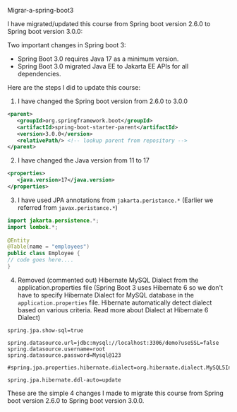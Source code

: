 Migrar-a-spring-boot3

I have migrated/updated this course from Spring boot version 2.6.0 to Spring boot version 3.0.0:

Two important changes in Spring boot 3:

- Spring Boot 3.0 requires Java 17 as a minimum version.
- Spring Boot 3.0 migrated Java EE to Jakarta EE APIs for all dependencies.

Here are the steps I did to update this course:

1. I have changed the Spring boot version from 2.6.0 to 3.0.0

```xml
<parent>
   <groupId>org.springframework.boot</groupId>
   <artifactId>spring-boot-starter-parent</artifactId>
   <version>3.0.0</version>
   <relativePath/> <!-- lookup parent from repository -->
</parent>
```

2. I have changed the Java version from 11 to 17

```xml
<properties>
   <java.version>17</java.version>
</properties>
```

3. I have used JPA annotations from `jakarta.peristance.*` (Earlier we referred from `javax.peristance.*`)

```java
import jakarta.persistence.*;
import lombok.*;
 
@Entity
@Table(name = "employees")
public class Employee {
// code goes here....
}
```

4.  Removed (commented out) Hibernate MySQL Dialect from the application.properties file (Spring Boot 3 uses Hibernate 6 so we don't have to specify Hibernate Dialect for MySQL database in the `application.properties` file. Hibernate automatically detect dialect based on various criteria. Read more about Dialect at Hibernate 6 Dialect)

```Properties
spring.jpa.show-sql=true
 
spring.datasource.url=jdbc:mysql://localhost:3306/demo?useSSL=false
spring.datasource.username=root
spring.datasource.password=Mysql@123
 
#spring.jpa.properties.hibernate.dialect=org.hibernate.dialect.MySQL5InnoDBDialect
 
spring.jpa.hibernate.ddl-auto=update
```

These are the simple 4 changes I made to migrate this course from Spring boot version 2.6.0 to Spring boot version 3.0.0.
